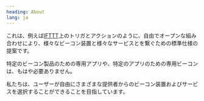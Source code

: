```yaml
---
heading: About
lang: ja
---
```


これは、例えば[IFTTT](https://ifttt.com/)上のトリガとアクションのように、自由でオープンな組み合わせにより、様々なビーコン装置と様々なサービスとを繋ぐための標準仕様の提案です。

特定のビーコン製品のための専用アプリや、特定のアプリのための専用ビーコンは、もはや必要ありません。

私たちは、ユーザーが自由にさまざまな提供者からのビーコン装置およびサービスを選択することができることを目指しています。
